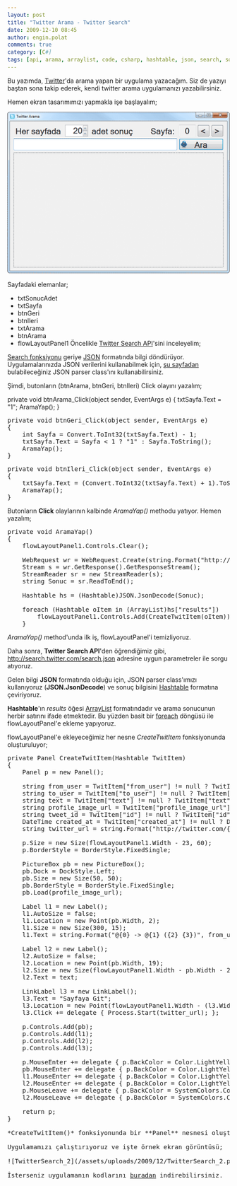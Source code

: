 ```yaml
---
layout: post
title: "Twitter Arama - Twitter Search"
date: 2009-12-10 08:45
author: engin.polat
comments: true
category: [C#]
tags: [api, arama, arraylist, code, csharp, hashtable, json, search, source, twitter]
---
```

Bu yazımda, <a title="Twitter" href="http://www.twitter.com" target="_blank" rel="noopener">Twitter</a>'da arama yapan bir uygulama yazacağım. Siz de yazıyı baştan sona takip ederek, kendi twitter arama uygulamanızı yazabilirsiniz.

Hemen ekran tasarımımızı yapmakla işe başlayalım;

![TwitterSearch_1](/assets/uploads/2009/12/TwitterSearch_1.png "TwitterSearch_1")

Sayfadaki elemanlar;


*   txtSonucAdet
*   txtSayfa
*   btnGeri
*   btnIleri
*   txtArama
*   btnArama
*   flowLayoutPanel1
Öncelikle <a title="Twitter: Search API" href="http://apiwiki.twitter.com/Twitter-API-Documentation" target="_blank" rel="noopener">Twitter Search API</a>'sini inceleyelim;

<a title="Twitter: Search API Search Method" href="http://apiwiki.twitter.com/Twitter-Search-API-Method%3A-search" target="_blank" rel="noopener">Search fonksiyonu</a> geriye <a title="JSON" href="http://www.json.org/" target="_blank" rel="noopener">JSON</a> formatında bilgi döndürüyor. Uygulamalarınızda JSON verilerini kullanabilmek için, <a title="JSON Class" href="http://techblog.procurios.nl/k/618/news/view/14605/14863/How-do-I-write-my-own-parser-for-JSON.html" target="_blank" rel="noopener">şu sayfadan</a> bulabileceğiniz JSON parser class'ını kullanabilirsiniz.

Şimdi, butonların (btnArama, btnGeri, btnIleri) Click olayını yazalım;


private void btnArama_Click(object sender, EventArgs e)
{
    txtSayfa.Text = "1";
    AramaYap();
}</pre>
<pre class="brush:csharp">private void btnGeri_Click(object sender, EventArgs e)
{
    int Sayfa = Convert.ToInt32(txtSayfa.Text) - 1;
    txtSayfa.Text = Sayfa &lt; 1 ? "1" : Sayfa.ToString();
    AramaYap();
}</pre>
<pre class="brush:csharp">private void btnIleri_Click(object sender, EventArgs e)
{
    txtSayfa.Text = (Convert.ToInt32(txtSayfa.Text) + 1).ToString();
    AramaYap();
}</pre>
Butonların **Click** olaylarının kalbinde *AramaYap()* methodu yatıyor. Hemen yazalım;
<pre class="brush:csharp">private void AramaYap()
{
    flowLayoutPanel1.Controls.Clear();

    WebRequest wr = WebRequest.Create(string.Format("http://search.twitter.com/search.json?q={0}&amp;rpp={1}&amp;page={2}", txtArama.Text, txtSonucAdet.Value, txtSayfa.Text));
    Stream s = wr.GetResponse().GetResponseStream();
    StreamReader sr = new StreamReader(s);
    string Sonuc = sr.ReadToEnd();

    Hashtable hs = (Hashtable)JSON.JsonDecode(Sonuc);

    foreach (Hashtable oItem in (ArrayList)hs["results"])
        flowLayoutPanel1.Controls.Add(CreateTwitItem(oItem));
    }</pre>
*AramaYap()* method'unda ilk iş, flowLayoutPanel'i temizliyoruz.

Daha sonra, **Twitter Search API**'den öğrendiğimiz gibi, http://search.twitter.com/search.json adresine uygun parametreler ile sorgu atıyoruz.

Gelen bilgi **JSON** formatında olduğu için, JSON parser class'ımızı kullanıyoruz (**JSON.JsonDecode**) ve sonuç bilgisini <a title="MSDN: Hashtable" href="http://msdn.microsoft.com/en-us/library/system.collections.hashtable.aspx" target="_blank" rel="noopener">Hashtable</a> formatına çeviriyoruz.

**Hashtable**'ın *results* öğesi <a title="MSDN: ArrayList" href="http://msdn.microsoft.com/en-us/library/system.collections.arraylist.aspx" target="_blank" rel="noopener">ArrayList</a> formatındadır ve arama sonucunun herbir satırını ifade etmektedir. Bu yüzden basit bir <a title="MSDN: foreach" href="http://msdn.microsoft.com/en-us/library/ttw7t8t6.aspx" target="_blank" rel="noopener">foreach</a> döngüsü ile flowLayoutPanel'e ekleme yapıyoruz.

flowLayoutPanel'e ekleyeceğimiz her nesne *CreateTwitItem* fonksiyonunda oluşturuluyor;
<pre class="brush:csharp">private Panel CreateTwitItem(Hashtable TwitItem)
{
    Panel p = new Panel();

    string from_user = TwitItem["from_user"] != null ? TwitItem["from_user"].ToString() : "";
    string to_user = TwitItem["to_user"] != null ? TwitItem["to_user"].ToString() : "";
    string text = TwitItem["text"] != null ? TwitItem["text"].ToString() : "";
    string profile_image_url = TwitItem["profile_image_url"] != null ? TwitItem["profile_image_url"].ToString() : "";
    string tweet_id = TwitItem["id"] != null ? TwitItem["id"].ToString() : "";
    DateTime created_at = TwitItem["created_at"] != null ? DateTime.Parse(TwitItem["created_at"].ToString()) : DateTime.Now;
    string twitter_url = string.Format("http://twitter.com/{0}/statuses/{1}", from_user, tweet_id);

    p.Size = new Size(flowLayoutPanel1.Width - 23, 60);
    p.BorderStyle = BorderStyle.FixedSingle;

    PictureBox pb = new PictureBox();
    pb.Dock = DockStyle.Left;
    pb.Size = new Size(50, 50);
    pb.BorderStyle = BorderStyle.FixedSingle;
    pb.Load(profile_image_url);

    Label l1 = new Label();
    l1.AutoSize = false;
    l1.Location = new Point(pb.Width, 2);
    l1.Size = new Size(300, 15);
    l1.Text = string.Format("@{0} -&gt; @{1} ({2} {3})", from_user, to_user, created_at.ToShortDateString(), created_at.ToShortTimeString());

    Label l2 = new Label();
    l2.AutoSize = false;
    l2.Location = new Point(pb.Width, 19);
    l2.Size = new Size(flowLayoutPanel1.Width - pb.Width - 20, 38);
    l2.Text = text;

    LinkLabel l3 = new LinkLabel();
    l3.Text = "Sayfaya Git";
    l3.Location = new Point(flowLayoutPanel1.Width - (l3.Width - 10), 2);
    l3.Click += delegate { Process.Start(twitter_url); };

    p.Controls.Add(pb);
    p.Controls.Add(l1);
    p.Controls.Add(l2);
    p.Controls.Add(l3);

    p.MouseEnter += delegate { p.BackColor = Color.LightYellow; };
    pb.MouseEnter += delegate { p.BackColor = Color.LightYellow; };
    l1.MouseEnter += delegate { p.BackColor = Color.LightYellow; };
    l2.MouseEnter += delegate { p.BackColor = Color.LightYellow; };
    p.MouseLeave += delegate { p.BackColor = SystemColors.Control; };
    l2.MouseLeave += delegate { p.BackColor = SystemColors.Control; };

    return p;
}

*CreateTwitItem()* fonksiyonunda bir **Panel** nesnesi oluşturup, içerisine bir picturebox, iki label, bir linklabel ekliyoruz ve geriye Panel nesnesini döndürüyoruz. Böylece foreach'in her adımında flowLayoutPanel'e yeni Panel nesnesi ekleniyor.

Uygulamamızı çalıştırıyoruz ve işte örnek ekran görüntüsü;

![TwitterSearch_2](/assets/uploads/2009/12/TwitterSearch_2.png "TwitterSearch_2")

İsterseniz uygulamanın kodlarını <a title="enginpolat.com: TwitterSearch.rar" href="/assets/uploads/2009/12/TwitterSearch.rar" target="_blank" rel="noopener">buradan</a> indirebilirsiniz.

